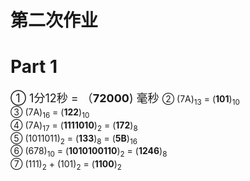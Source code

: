 # 第二次作业

# Part 1

<font size = "4">① 1分12秒 = （**72000**) 毫秒  </font>
② (7A)<sub>13</sub> = (**101**)<sub>10</sub>  
③ (7A)<sub>16</sub> = (**122**)<sub>10</sub>  
④ (7A)<sub>17</sub> = (**1111010**)<sub>2</sub> = (**172**)<sub>8</sub>  
⑤ (1011011)<sub>2</sub> = (**133**)<sub>8</sub> = (**5B**)<sub>16</sub>  
⑥ (678)<sub>10</sub> = (**1010100110**)<sub>2</sub> = (**1246**)<sub>8</sub>  
⑦ (111)<sub>2</sub> + (101)<sub>2</sub>  = (**1100**)<sub>2</sub>  
